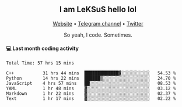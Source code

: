 <h2 align="center">I am LeKSuS hello lol</h2>
<div align="center">
  <a href="https://leksus.net">Website</a> •
  <a href="https://t.me/leksus_was_here">Telegram channel</a> •
  <a href="https://twitter.com/___LeKSuS___">Twitter</a>
</div>
<p align="center">So yeah, I code. Sometimes.</p>

#### :computer: Last month coding activity
<!--START_SECTION:waka-->

```text
Total Time: 57 hrs 15 mins

C++           31 hrs 44 mins  █████████████▓░░░░░░░░░░░   54.53 %
Python        14 hrs 22 mins  ██████▒░░░░░░░░░░░░░░░░░░   24.70 %
JavaScript    4 hrs 57 mins   ██░░░░░░░░░░░░░░░░░░░░░░░   08.53 %
YAML          1 hr 48 mins    ▓░░░░░░░░░░░░░░░░░░░░░░░░   03.12 %
Markdown      1 hr 22 mins    ▓░░░░░░░░░░░░░░░░░░░░░░░░   02.37 %
Text          1 hr 17 mins    ▓░░░░░░░░░░░░░░░░░░░░░░░░   02.22 %
```

<!--END_SECTION:waka-->

<!-- flag{4_l0t_0f_1nter35t1ng_th1ng5_4r3_1n_publ1c_d0m41n} -->
